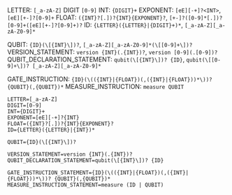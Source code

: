 LETTER: `[_a-zA-Z]`
DIGIT `[0-9]`
INT: `{DIGIT}+`
EXPONENT: `[eE][-+]?<INT>`, `[eE][+-]?[0-9]+`
FLOAT: `({INT}?[.])?{INT}{EXPONENT}?`, `[+-]?([0-9]*[.])?[0-9]+([eE][+-]?[0-9]+)?`
ID: `{LETTER}({LETTER}|{DIGIT}+)*`, `[_a-zA-Z][_a-zA-Z0-9]*`

QUBIT: `{ID}(\[{INT}\])?`, `[_a-zA-Z][_a-zA-Z0-9]*(\[[0-9]+\])?`
VERSION_STATEMENT: `version {INT}(.{INT})?`, `version [0-9](.[0-9])?`
QUBIT_DECLARATION_STATEMENT: `qubit(\[{INT}\])? {ID}`, `qubit(\[[0-9]+\])? [_a-zA-Z][_a-zA-Z0-9]*` 

GATE_INSTRUCTION: `{ID}(\(({INT}|{FLOAT})(,({INT}|{FLOAT}))*\))? {QUBIT}(,{QUBIT})*`
MEASURE_INSTRUCTION: `measure QUBIT`


```
LETTER=[_a-zA-Z]
DIGIT=[0-9]
INT={DIGIT}+
EXPONENT=[eE][-+]?{INT} 
FLOAT=({INT}?[.])?{INT}{EXPONENT}?
ID={LETTER}({LETTER}|{INT})*

QUBIT={ID}(\[{INT}\])?

VERSION_STATEMENT=version {INT}(.{INT})?
QUBIT_DECLARATION_STATEMENT=qubit(\[{INT}\])? {ID} 

GATE_INSTRUCTION_STATEMENT={ID}(\(({INT}|{FLOAT})(,({INT}|{FLOAT}))*\))? {QUBIT}(,{QUBIT})*
MEASURE_INSTRUCTION_STATEMENT=measure (ID | QUBIT)
```

